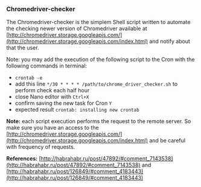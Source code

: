 ### Chromedriver-checker 
The Chromedriver-checker is the simplem Shell script written to automate the checking newer version of Chromedriver available at [http://chromedriver.storage.googleapis.com/](http://chromedriver.storage.googleapis.com/index.html) and notify about that the user.

Note: you may add the execution of the following script to the Cron with the following commands in terminal:

* `crontab -e`
* add this line `*/30 * * * * /path/to/chrome_driver_checker.sh` to perform check each half hour
* close Nano editor with `Ctrl+X`
* confirm saving the new task for Cron `Y`
* expected result `crontab: installing new crontab`

**Note:** each script execution performs the request to the remote server. So make sure you have an access to the [http://chromedriver.storage.googleapis.com/](http://chromedriver.storage.googleapis.com/index.html) and be careful with frequency of requests.

**References:** [http://habrahabr.ru/post/47892/#comment_7143538](http://habrahabr.ru/post/47892/#comment_7143538) and [http://habrahabr.ru/post/126849/#comment_4183443](http://habrahabr.ru/post/126849/#comment_4183443)